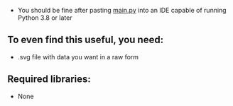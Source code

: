 + You should be fine after pasting <a href="https://github.com/scraptechguy/.svgDataExtractor/blob/main/main.py" target="_blank">main.py</a> into 
an IDE capable of running Python 3.8 or later

## To even find this useful, you need: 

+ .svg file with data you want in a raw form 

## Required libraries: 

+ None
